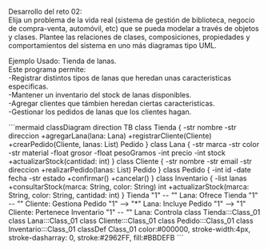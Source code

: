 Desarrollo del reto 02: \
Elija un problema de la vida real (sistema de gestión de biblioteca, negocio de compra-venta, automóvil, etc) que se pueda modelar a través de objetos y clases. Plantee las relaciones de clases, composiciones, propiedades y comportamientos del sistema en uno más diagramas tipo UML.

Ejemplo Usado: Tienda de lanas. \
Este programa permite: \
-Registrar distintos tipos de lanas que heredan unas caracteristicas especificas.\
-Mantener un inventario del stock de lanas disponibles.\
-Agregar clientes que támbien heredan ciertas caracteristicas.\
-Gestionar los pedidos de lanas que los clientes hagan.

´´´mermaid
classDiagram
direction TB
    class Tienda {
        -str nombre
        -str direccion
        +agregarLana(lana: Lana)
        +registrarCliente(Cliente) 
        +crearPedido(Cliente, lanas: List) Pedido
    }
    class Lana {
        -str marca
        -str color
        -str material
        -float grosor
        -float pesoGramos
        -int precio
        -int stock
        +actualizarStock(cantidad: int)
    }
    class Cliente {
        -str nombre
        -str email
        -str direccion
        +realizarPedido(lanas: List) Pedido
    }
    class Pedido {
        -int id
        -date fecha
        -str estado
        +confirmar()
        +cancelar()
    }
    class Inventario {
        -list lanas
        +consultarStock(marca: String, color: String) int
        +actualizarStock(marca: String, color: String, cantidad: int)
    }
    Tienda "1" *-- "*" Lana: Ofrece
    Tienda "1" *-- "*" Cliente: Gestiona
    Pedido "1" --> "*" Lana: Incluye
    Pedido "1" --> "1" Cliente: Pertenece
    Inventario "1" *-- "*" Lana: Controla
    class Tienda:::Class_01
    class Lana:::Class_01
    class Cliente:::Class_01
    class Pedido:::Class_01
    class Inventario:::Class_01
    classDef Class_01 color:#000000, stroke-width:4px, stroke-dasharray: 0, stroke:#2962FF, fill:#BBDEFB
´´´

